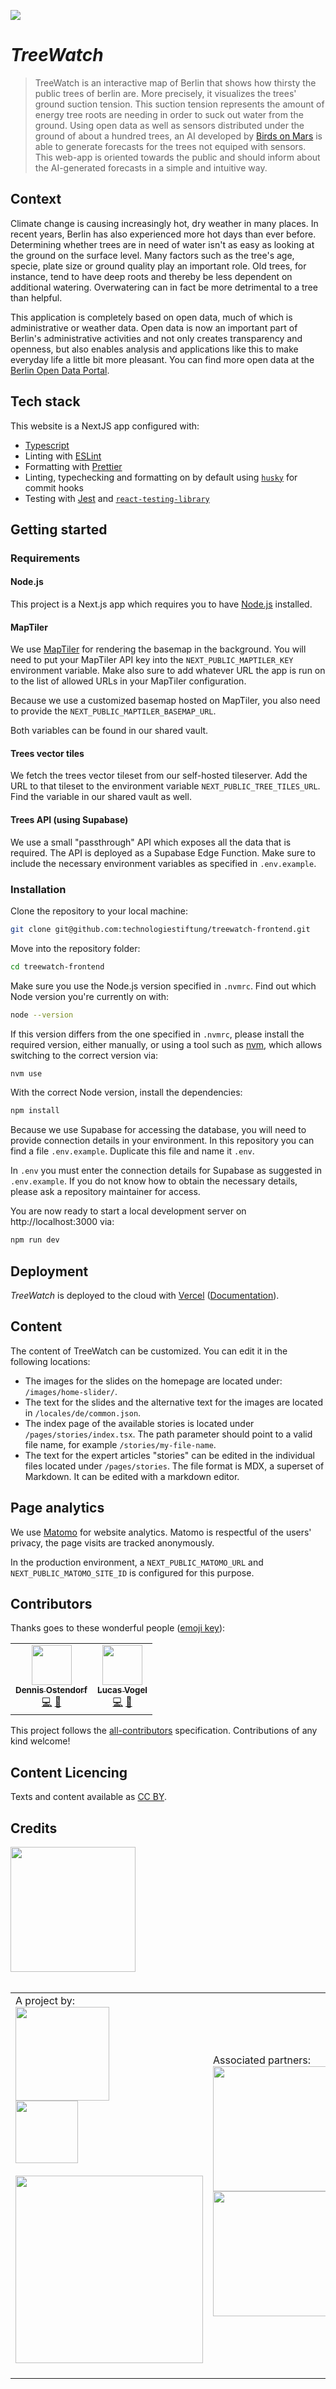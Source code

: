 ![](https://img.shields.io/badge/Built%20with%20%E2%9D%A4%EF%B8%8F-at%20Technologiestiftung%20Berlin-blue)

# _TreeWatch_

> TreeWatch is an interactive map of Berlin that shows how thirsty the public trees of berlin are. More precisely, it visualizes the trees' ground suction tension. This suction tension represents the amount of energy tree roots are needing in order to suck out water from the ground. Using open data as well as sensors distributed under the ground of about a hundred trees, an AI developed by [Birds on Mars](https://www.birdsonmars.com/) is able to generate forecasts for the trees not equiped with sensors. This web-app is oriented towards the public and should inform about the AI-generated forecasts in a simple and intuitive way.

## Context

Climate change is causing increasingly hot, dry weather in many places. In recent years, Berlin has also experienced more hot days than ever before. Determining whether trees are in need of water isn't as easy as looking at the ground on the surface level. Many factors such as the tree's age, specie, plate size or ground quality play an important role. Old trees, for instance, tend to have deep roots and thereby be less dependent on additional watering. Overwatering can in fact be more detrimental to a tree than helpful.

This application is completely based on open data, much of which is administrative or weather data. Open data is now an important part of Berlin's administrative activities and not only creates transparency and openness, but also enables analysis and applications like this to make everyday life a little bit more pleasant. You can find more open data at the [Berlin Open Data Portal](https://daten.berlin.de/).

## Tech stack

This website is a NextJS app configured with:

- [Typescript](https://www.typescriptlang.org/)
- Linting with [ESLint](https://eslint.org/)
- Formatting with [Prettier](https://prettier.io/)
- Linting, typechecking and formatting on by default using [`husky`](https://github.com/typicode/husky) for commit hooks
- Testing with [Jest](https://jestjs.io/) and [`react-testing-library`](https://testing-library.com/docs/react-testing-library/intro)

## Getting started

### Requirements

#### Node.js

This project is a Next.js app which requires you to have [Node.js](https://nodejs.org/en/) installed.

#### MapTiler

We use [MapTiler](https://maptiler.com/) for rendering the basemap in the background. You will need to put your MapTiler API key into the `NEXT_PUBLIC_MAPTILER_KEY` environment variable. Make also sure to add whatever URL the app is run on to the list of allowed URLs in your MapTiler configuration.

Because we use a customized basemap hosted on MapTiler, you also need to provide the `NEXT_PUBLIC_MAPTILER_BASEMAP_URL`.

Both variables can be found in our shared vault.

#### Trees vector tiles

We fetch the trees vector tileset from our self-hosted tileserver. Add the URL to that tileset to the environment variable `NEXT_PUBLIC_TREE_TILES_URL`. Find the variable in our shared vault as well.

#### Trees API (using Supabase)

We use a small "passthrough" API which exposes all the data that is required. The API is deployed as a Supabase Edge Function. Make sure to include the necessary environment variables as specified in `.env.example`.

### Installation

Clone the repository to your local machine:

```bash
git clone git@github.com:technologiestiftung/treewatch-frontend.git
```

Move into the repository folder:

```bash
cd treewatch-frontend
```

Make sure you use the Node.js version specified in `.nvmrc`. Find out which Node version you're currently on with:

```bash
node --version
```

If this version differs from the one specified in `.nvmrc`, please install the required version, either manually, or using a tool such as [nvm](https://github.com/nvm-sh/nvm), which allows switching to the correct version via:

```bash
nvm use
```

With the correct Node version, install the dependencies:

```bash
npm install
```

Because we use Supabase for accessing the database, you will need to provide connection details in your environment. In this repository you can find a file `.env.example`. Duplicate this file and name it `.env`.

In `.env` you must enter the connection details for Supabase as suggested in `.env.example`. If you do not know how to obtain the necessary details, please ask a repository maintainer for access.

You are now ready to start a local development server on http://localhost:3000 via:

```bash
npm run dev
```

## Deployment

_TreeWatch_ is deployed to the cloud with [Vercel](https://vercel.com/new?utm_source=github&utm_medium=readme&utm_campaign=next-example) ([Documentation](https://nextjs.org/docs/deployment)).

## Content

The content of TreeWatch can be customized. You can edit it in the following locations:

- The images for the slides on the homepage are located under: `/images/home-slider/`.
- The text for the slides and the alternative text for the images are located in `/locales/de/common.json`.
- The index page of the available stories is located under `/pages/stories/index.tsx`. The path parameter should point to a valid file name, for example `/stories/my-file-name`.
- The text for the expert articles "stories" can be edited in the individual files located under `/pages/stories`. The file format is MDX, a superset of Markdown. It can be edited with a markdown editor.

## Page analytics

We use [Matomo](https://matomo.org/) for website analytics. Matomo is respectful of the users' privacy, the page visits are tracked anonymously.

In the production environment, a `NEXT_PUBLIC_MATOMO_URL` and `NEXT_PUBLIC_MATOMO_SITE_ID` is configured for this purpose.

## Contributors

Thanks goes to these wonderful people ([emoji key](https://allcontributors.org/docs/en/emoji-key)):

<!-- ALL-CONTRIBUTORS-LIST:START - Do not remove or modify this section -->
<!-- prettier-ignore-start -->
<!-- markdownlint-disable -->
<table>
  <tr>
    <td align="center"><a href="https://github.com/dnsos"><img src="https://avatars.githubusercontent.com/u/15640196?v=4?s=64" width="64px;" alt=""/><br /><sub><b>Dennis Ostendorf</b></sub></a><br /><a href="https://github.com/technologiestiftung/treewatch-frontend/commits?author=dnsos" title="Code">💻</a> <a href="https://github.com/technologiestiftung/treewatch-frontend/commits?author=dnsos" title="Documentation">📖</a></td>
    <td align="center"><a href="https://vogelino.com/"><img src="https://avatars.githubusercontent.com/u/2759340?v=4?s=64" width="64px;" alt=""/><br /><sub><b>Lucas Vogel</b></sub></a><br /><a href="https://github.com/technologiestiftung/treewatch-frontend/commits?author=vogelino" title="Code">💻</a> <a href="https://github.com/technologiestiftung/treewatch-frontend/commits?author=vogelino" title="Documentation">📖</a></td>
  </tr>
</table>

<!-- markdownlint-restore -->
<!-- prettier-ignore-end -->

<!-- ALL-CONTRIBUTORS-LIST:END -->

This project follows the [all-contributors](https://github.com/all-contributors/all-contributors) specification. Contributions of any kind welcome!


## Content Licencing

Texts and content available as [CC BY](https://creativecommons.org/licenses/by/3.0/de/).

## Credits

<a src="https://citylab-berlin.org/en/start/">
  <img width="200" src="https://logos.citylab-berlin.org/logo-citylab-berlin.svg" />
</a>
<br />
<br />
<table>
  <tr>
    <td>
      A project by:
      <br />
      <a src="https://www.technologiestiftung-berlin.de/en/">
        <img width="150" src="https://logos.citylab-berlin.org/logo-technologiestiftung-berlin-en.svg" />
      </a><br/>
      <a src="https://www.birdsonmars.com/">
        <img width="100" src="https://logos.citylab-berlin.org/logo-birds-on-mars.png" /><br/>
      </a><br/>
      <a src="https://www.berlin.de/ba-mitte/politik-und-verwaltung/aemter/strassen-und-gruenflaechenamt/">
        <img width="300" src="https://qtrees.ai/wp-content/uploads/2021/11/berlin_mitte_logo.png" /><br/>
      </a><br/>
    </td>
    <td>
      Associated partners:
      <br />
      <img width="200" src="https://qtrees.ai/wp-content/uploads/2022/06/B_BA_W_NE_Logo_DE_H_PT_4C-2048x342.png" />
      <br/>
      <img width="200" src="https://qtrees.ai/wp-content/uploads/2022/06/logo_arbor_revital_20mm.png" />
    </td>
    <td>
      Sponsors:
      <br/>
      <img width="160" src="https://qtrees.ai/wp-content/uploads/2022/04/BMUV_Fz_2021_Office_Farbe_de_c-1536x1122.png" />
      <img width="160" src="https://qtrees.ai/wp-content/uploads/2021/12/zug-logo.png" />
    </td>
  </tr>
</table>
